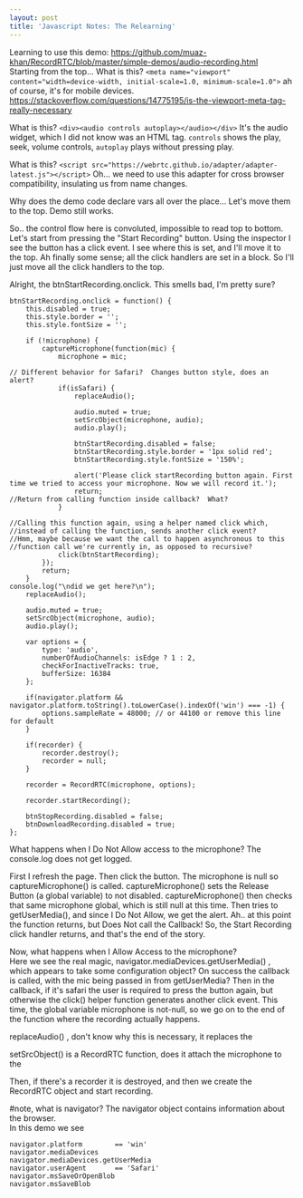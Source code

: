 ```yaml
---
layout: post
title: 'Javascript Notes: The Relearning'
---
```

Learning to use this demo: https://github.com/muaz-khan/RecordRTC/blob/master/simple-demos/audio-recording.html  
Starting from the top... What is this?  `<meta name="viewport" content="width=device-width, initial-scale=1.0, minimum-scale=1.0">`  ah of course, it's for mobile devices.  https://stackoverflow.com/questions/14775195/is-the-viewport-meta-tag-really-necessary  
  
What is this?  `<div><audio controls autoplay></audio></div>`  It's the audio widget, which I did not know was an HTML tag.  `controls` shows the play, seek, volume controls, `autoplay` plays without pressing play.
  
What is this?  `<script src="https://webrtc.github.io/adapter/adapter-latest.js"></script>`   Oh... we need to use this adapter for cross browser compatibility, insulating us from name changes.  
  
Why does the demo code declare vars all over the place... Let's move them to the top.  Demo still works.  
  
So.. the control flow here is convoluted, impossible to read top to bottom.  Let's start from pressing the "Start Recording" button.  Using the inspector I see the button has a click event.  I see where this is set, and I'll move it to the top.  Ah finally some sense; all the click handlers are set in a block.  So I'll just move all the click handlers to the top.
  
Alright, the btnStartRecording.onclick.  This smells bad, I'm pretty sure?
```
btnStartRecording.onclick = function() {
    this.disabled = true;
    this.style.border = '';
    this.style.fontSize = '';

    if (!microphone) {
        captureMicrophone(function(mic) {
            microphone = mic;

// Different behavior for Safari?  Changes button style, does an alert?
            if(isSafari) {
                replaceAudio();

                audio.muted = true;
                setSrcObject(microphone, audio);
                audio.play();

                btnStartRecording.disabled = false;
                btnStartRecording.style.border = '1px solid red';
                btnStartRecording.style.fontSize = '150%';

                alert('Please click startRecording button again. First time we tried to access your microphone. Now we will record it.');
                return;
//Return from calling function inside callback?  What?
            }

//Calling this function again, using a helper named click which,
//instead of calling the function, sends another click event?
//Hmm, maybe because we want the call to happen asynchronous to this
//function call we're currently in, as opposed to recursive?
            click(btnStartRecording);
        });
        return;
    }
console.log("\ndid we get here?\n");
    replaceAudio();

    audio.muted = true;
    setSrcObject(microphone, audio);
    audio.play();

    var options = {
        type: 'audio',
        numberOfAudioChannels: isEdge ? 1 : 2,
        checkForInactiveTracks: true,
        bufferSize: 16384
    };

    if(navigator.platform && navigator.platform.toString().toLowerCase().indexOf('win') === -1) {
        options.sampleRate = 48000; // or 44100 or remove this line for default
    }

    if(recorder) {
        recorder.destroy();
        recorder = null;
    }

    recorder = RecordRTC(microphone, options);

    recorder.startRecording();

    btnStopRecording.disabled = false;
    btnDownloadRecording.disabled = true;
};
```
What happens when I Do Not Allow access to the microphone?  The console.log does not get logged.  
  
First I refresh the page. Then click the button.  The microphone is null so captureMicrophone() is called.  captureMicrophone() sets the Release Button (a global variable) to not disabled.  captureMicrophone() then checks that same microphone global, which is still null at this time.  Then tries to getUserMedia(), and since I Do Not Allow, we get the alert.  Ah.. at this point the function returns, but Does Not call the Callback!  So, the Start Recording click handler returns, and that's the end of the story.  

Now, what happens when I Allow Access to the microphone?  
Here we see the real magic, navigator.mediaDevices.getUserMedia() , which appears to take some configuration object?  On success the callback is called, with the mic being passed in from getUserMedia?  Then in the callback, if it's safari the user is required to press the button again, but otherwise the click() helper function generates another click event.  This time, the global variable microphone is not-null, so we go on to the end of the function where the recording actually happens.  
  
replaceAudio() , don't know why this is necessary, it replaces the <audio> tag with a new one, with optional src to be specified.  Why not just use the existing one without replacing it? 
  
setSrcObject() is a RecordRTC function, does it attach the microphone to the <audio> widget?  and then audio.play() moves the seeker and changes the play button to a pause button.  audio.muted=true is there, to stop playback during record, which would cause feedback.
  
Then, if there's a recorder it is destroyed, and then we create the RecordRTC object and start recording.

#note, what is navigator?
The navigator object contains information about the browser.  
In this demo we see
```
navigator.platform        == 'win'
navigator.mediaDevices
navigator.mediaDevices.getUserMedia
navigator.userAgent       == 'Safari'
navigator.msSaveOrOpenBlob
navigator.msSaveBlob
```

